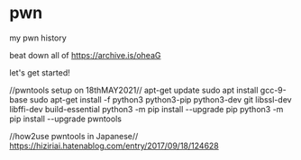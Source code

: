 # pwn
my pwn history

beat down all of https://archive.is/oheaG

let's get started!

//pwntools setup on 18thMAY2021//
apt-get update
sudo apt  install gcc-9-base
sudo apt-get install -f python3 python3-pip python3-dev git libssl-dev libffi-dev build-essential
python3 -m pip install --upgrade pip
python3 -m pip install --upgrade pwntools

//how2use pwntools in Japanese//
https://hiziriai.hatenablog.com/entry/2017/09/18/124628
